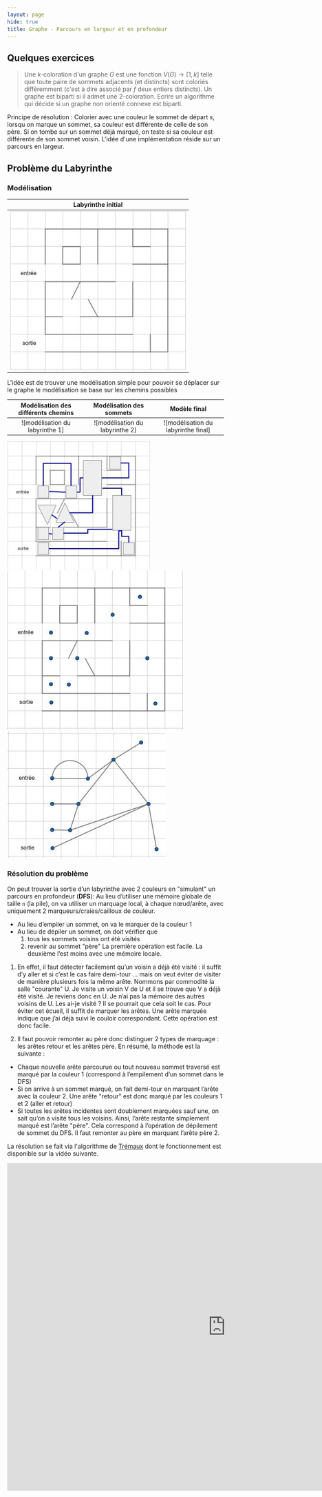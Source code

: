 ```yaml
---
layout: page
hide: true
title: Graphe - Parcours en largeur et en profondeur
---
```


## <i class="fas fa-project-diagram"></i> Quelques exercices

> Une k-coloration d'un graphe $G$ est une fonction $V(G) \rightarrow [1,k]$
> telle que toute paire de sommets adjacents (et distincts) sont coloriés
> différemment (c'est à dire associé par $f$ deux entiers distincts). Un
> graphe est biparti si il admet une 2-coloration. Ecrire un algorithme qui
> décide si un graphe non orienté connexe est biparti.

Principe de résolution : Colorier avec une couleur le sommet de départ $s$,
lorsqu on marque un sommet, sa couleur est différente de celle de son père. Si
on tombe sur un sommet déjà marqué, on teste si sa couleur est différente de son
sommet voisin. L'idée d'une implémentation réside sur un parcours en largeur.

## <i class="fas fa-project-diagram"></i> Problème du Labyrinthe

### Modélisation

|             Labyrinthe initial              |
|:-------------------------------------------:|
| ![labyrinthe initial](./img/labyrinthe.png) |

L'idée est de trouver une modélisation simple pour pouvoir se déplacer sur le
graphe le modélisation se base sur les chemins possibles

| Modélisation des différents chemins |    Modélisation des sommets     |            Modèle final             |
|:-----------------------------------:|:-------------------------------:|:-----------------------------------:|
|   ![modélisation du labyrinthe 1]   | ![modélisation du labyrinthe 2] | ![modélisation du labyrinthe final] |

![](./img/labyrinthe1.png)
![](./img/labyrinthe2.png)
![](./img/labyrinthe3.png)

### Résolution du problème

On peut trouver la sortie d’un labyrinthe avec 2 couleurs en "simulant" un
parcours en profondeur (**DFS**): Au lieu d’utiliser une mémoire globale de taille `n`
(la pile), on va utiliser un marquage local, à chaque nœud/arête, avec
uniquement 2 marqueurs/craies/cailloux de couleur.

* Au lieu d’empiler un sommet, on va le marquer de la couleur 1
* Au lieu de dépiler un sommet, on doit vérifier que
    1. tous les sommets voisins ont été visités
    2. revenir au sommet "père" La première opération est facile. La deuxième
       l’est moins avec une mémoire locale.

1. En effet, il faut détecter facilement qu’un voisin a déjà été visité : il
   suffit d’y aller et si c’est le cas faire demi-tour … mais on veut éviter de
   visiter de manière plusieurs fois la même arête. Nommons par commodité la salle
   "courante" U. Je visite un voisin V de U et il se trouve que V a déjà été
   visité. Je reviens donc en U. Je n’ai pas la mémoire des autres voisins de U.
   Les ai-je visité ? Il se pourrait que cela soit le cas. Pour éviter cet écueil,
   il suffit de marquer les arêtes. Une arête marquée indique que j’ai déjà suivi
   le couloir correspondant. Cette opération est donc facile.

2. Il faut pouvoir remonter au père donc distinguer 2 types de marquage : les
   arêtes retour et les arêtes père. En résumé, la méthode est la suivante :

* Chaque nouvelle arête parcourue ou tout nouveau sommet traversé est marqué par
  la couleur 1 (correspond à l’empilement d’un sommet dans le DFS)
* Si on arrive à un sommet marqué, on fait demi-tour en marquant l’arête avec la
  couleur 2. Une arête "retour" est donc marqué par les couleurs 1 et 2 (aller
  et retour)
* Si toutes les arêtes incidentes sont doublement marquées sauf une, on sait
  qu’on a visité tous les voisins. Ainsi, l’arête restante simplement marqué est
  l’arête "père". Cela correspond à l’opération de dépilement de sommet du DFS.
  Il faut remonter au père en marquant l’arête père 2.

La résolution se fait via l'algorithme de
[Trémaux](https://en.wikipedia.org/wiki/Maze_solving_algorithm#Tr%C3%A9maux's_algorithm)
dont le fonctionnement est disponible sur la vidéo suivante.

<iframe width="1013" height="760" src="https://www.youtube.com/embed/gVSEJdSQZVQ" frameborder="0" allow="accelerometer; autoplay; encrypted-media; gyroscope; picture-in-picture" allowfullscreen></iframe>
